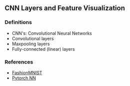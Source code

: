 ## CNN Layers and Feature Visualization

### Definitions
- CNN's: Convolutional Neural Networks
- Convolutional layers
- Maxpooling layers
- Fully-connected (linear) layers

### References
- [FashionMNIST](https://github.com/zalandoresearch/fashion-mnist)
- [Pytorch NN](https://pytorch.org/docs/stable/nn.html) 
